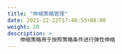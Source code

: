 ```yaml
---
title: "伸缩策略管理"
date: 2021-12-22T17:40:53+08:00
weight: 20
description: >
    伸缩策略用于按照策略条件进行弹性伸缩
---
```


